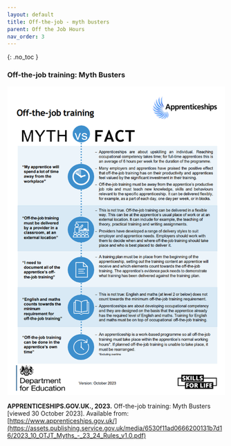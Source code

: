 ```yaml
---
layout: default
title: Off-the-job - myth busters
parent: Off the Job Hours
nav_order: 3
---
```


{: .no_toc }


### Off-the-job training: Myth Busters

![Off-the-job-Myths-Facts](../images/Off-the-job-Myths-Facts-130919.png)


**APPRENTICESHIPS.GOV.UK., 2023.** Off-the-job training: Myth Busters [viewed 30 October 2023].
Available from: [https://www.apprenticeships.gov.uk/](https://assets.publishing.service.gov.uk/media/6530f11ad0666200131b7d16/2023_10_OTJT_Myths_-_23_24_Rules_v1.0.pdf)

